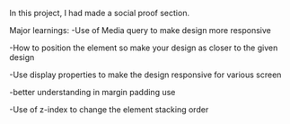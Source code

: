 In this project, I had made a social proof section.

Major learnings:
-Use of Media query to make design more responsive

-How to position the element so make your design as closer to the given design

-Use display properties to make the design responsive for various screen

-better understanding in margin padding use

-Use of z-index to change the element stacking order
